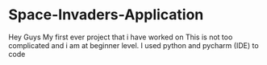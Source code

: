 # Space-Invaders-Application
Hey Guys  My first ever project that i have worked on  This is not too complicated and i am at beginner level.  I used python and pycharm (IDE) to code 

